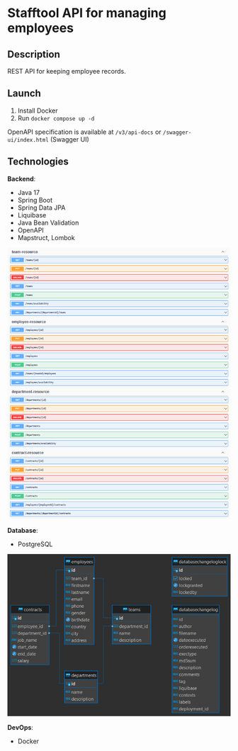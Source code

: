 # Stafftool API for managing employees

## Description

REST API for keeping employee records.

## Launch

1. Install Docker
2. Run `docker compose up -d`

OpenAPI specification is available at `/v3/api-docs` or `/swagger-ui/index.html` (Swagger UI)

## Technologies

**Backend**:
- Java 17
- Spring Boot
- Spring Data JPA
- Liquibase
- Java Bean Validation
- OpenAPI
- Mapstruct, Lombok

![](assets/api-swagger-ui.png)

**Database**:
- PostgreSQL

![](assets/db-shema.png)

**DevOps**:
- Docker